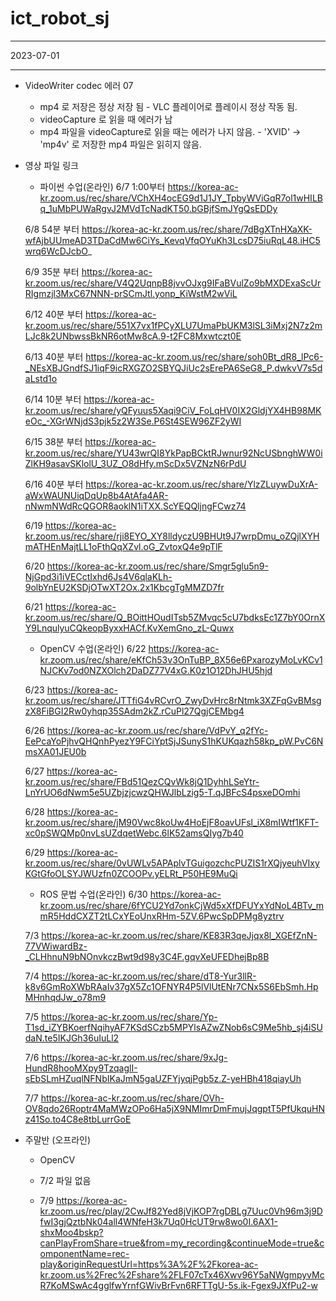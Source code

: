# ict_robot_sj

- - - 
2023-07-01
- - -

* VideoWriter codec 에러 07 
  * mp4 로 저장은 정상 저장 됨 - VLC 플레이어로 플레이시 정상 작동 됨.
  * videoCapture 로 읽을 때 에러가 남 
  * mp4 파일을 videoCapture로 읽을 때는 에러가 나지 않음. - 'XVID' -> 'mp4v' 로 저장한 mp4 파일은 읽히지 않음.

* 영상 파일 링크


  * 파이썬 수업(온라인)
  6/7	1:00부터 	https://korea-ac-kr.zoom.us/rec/share/VChXH4ocEG9d1J1JY_TpbyWViGqR7ol1wHILBq_1uMbPUWaRgvJ2MVdTcNadKT50.bGBjfSmJYgQsEDDy

  6/8	54분 부터	https://korea-ac-kr.zoom.us/rec/share/7dBgXTnHXaXK-wfAjbUUmeAD3TDaCdMw6CiYs_KevqVfqOYuKh3LcsD75iuRqL48.iHC5wrq6WcDJcbO_

  6/9	35분 부터	https://korea-ac-kr.zoom.us/rec/share/V4Q2UqnpB8jvvOJxg9IFaBVulZo9bMXDExaScUrRIgmzjl3MxC67NNN-prSCmJtl.yonp_KiWstM2wViL

  6/12	40분 부터	https://korea-ac-kr.zoom.us/rec/share/551X7vx1fPCyXLU7UmaPbUKM3lSL3iMxj2N7z2mLJc8k2UNbwssBkNR6otMw8cA.9-t2FC8Mxwtczt0E

  6/13	40분 부터	https://korea-ac-kr.zoom.us/rec/share/soh0Bt_dR8_lPc6-_NEsXBJGndfSJ1iqF9icRXGZO2SBYQJiUc2sErePA6SeG8_P.dwkvV7s5daLstd1o

  6/14	10분 부터	https://korea-ac-kr.zoom.us/rec/share/yQFyuus5Xaqi9CiV_FoLqHV0IX2GldjYX4HB98MKeOc_-XGrWNjdS3pjk5z2W3Se.P6St4SEW96ZF2yWI

  6/15	38분 부터	https://korea-ac-kr.zoom.us/rec/share/YU43wrQI8YkPapBCktRJwnur92NcUSbnghWW0iZlKH9asavSKlolU_3UZ_O8dHfy.mScDx5VZNzN6rPdU

  6/16	40분 부터	https://korea-ac-kr.zoom.us/rec/share/YlzZLuywDuXrA-aWxWAUNUiqDqUp8b4AtAfa4AR-nNwmNWdRcQGOR8aoklN1iTXX.ScYEQQljngFCwz74

  6/19		https://korea-ac-kr.zoom.us/rec/share/rji8EYO_XY8lldyczU9BHUt9J7wrpDmu_oZQjlXYHmATHEnMajtLL1oFthQqXZvl.oG_ZvtoxQ4e9pTlF

  6/20		https://korea-ac-kr.zoom.us/rec/share/Smgr5glu5n9-NjGpd3i1iVECctIxhd6Js4V6qlaKLh-9olbYnEU2KSDjOTwXT2Ox.2x1KbcgTgMMZD7fr

  6/21		https://korea-ac-kr.zoom.us/rec/share/Q_BOittHOudITsb5ZMvqc5cU7bdksEc1Z7bY0OrnXY9LnqulyuCQkeopByxxHACf.KvXemGno_zL-Quwx


  * OpenCV 수업(온라인)
  6/22	https://korea-ac-kr.zoom.us/rec/share/eKfCh53v3OnTuBP_8X56e6PxarozyMoLvKCv1NJCKv7od0NZXOlch2DaDZ77V4xG.K0z1O12DhJHU5hjd

  6/23	https://korea-ac-kr.zoom.us/rec/share/JTTfiG4vRCvrO_ZwyDvHrc8rNtmk3XZFqGvBMsgzX8FiBGI2Rw0yhqp35SAdm2kZ.rCuPl27QgjCEMbg4

  6/26	https://korea-ac-kr.zoom.us/rec/share/VdPvY_q2fYc-EePcaYoPjhvQHQnhPyezY9FCiYptSjJSunyS1hKUKqazh58kp_pW.PvC6NmsXA01JEU0b

  6/27	https://korea-ac-kr.zoom.us/rec/share/FBd51QezCQvWk8jQ1DyhhLSeYtr-LnYrUO6dNwm5e5UZbjzjcwzQHWJlbLzig5-T.qJBFcS4psxeDOmhi

  6/28	https://korea-ac-kr.zoom.us/rec/share/jM90Vwc8koUw4HoEjF8oavUFsl_iX8mIWtf1KFT-xc0pSWQMp0nvLsUZdqetWebc.6lK52amsQIyg7b40

  6/29	https://korea-ac-kr.zoom.us/rec/share/0vUWLv5APAplvTGuigozchcPUZIS1rXQjyeuhVIxyKGtGfoOLSYJWUzfn0ZCOOPv.yELRt_P50HE9MuQi

  * ROS 문법 수업(온라인)
  6/30	https://korea-ac-kr.zoom.us/rec/share/6fYCU2Yd7onkCjWd5xXfDFUYxYdNoL4BTv_mmR5HddCXZT2tLCxYEoUnxRHm-5ZV.6PwcSpDPMg8yztrv

  7/3	https://korea-ac-kr.zoom.us/rec/share/KE83R3qeJjqx8l_XGEfZnN-77VWiwardBz-_CLHhnuN9bNOnvkczBwt9d98y3C4F.gqvXeUFEDhejBp8B

  7/4	https://korea-ac-kr.zoom.us/rec/share/dT8-Yur3llR-k8v6GmRoXWbRAaIv37gX5Zc1OFNYR4P5lVlUtENr7CNx5S6EbSmh.HpMHnhqdJw_o78m9

  7/5	https://korea-ac-kr.zoom.us/rec/share/Yp-T1sd_iZYBKoerfNqihyAF7KSdSCzb5MPYlsAZwZNob6sC9Me5hb_sj4iSUdaN.te5IKJGh36uIuLl2

  7/6	https://korea-ac-kr.zoom.us/rec/share/9xJg-HundR8hooMXpy9TzqaglI-sEbSLmHZuqlNFNbIKaJmN5gaUZFYjyqjPgb5z.Z-yeHBh418qiayUh

  7/7	https://korea-ac-kr.zoom.us/rec/share/OVh-OV8qdo26Roptr4MaMWzOPo6Ha5jX9NMImrDmFmujJqgptT5PfUkquHNz41So.to4C8e8tbLurrGoE


* 주말반 (오프라인)
  * OpenCV
  * 7/2 파일 없음
    
  * 7/9
  https://korea-ac-kr.zoom.us/rec/play/2CwJf82Yed8jVjKOP7rgDBLg7Uuc0Vh96m3j9DfwI3gjQztbNk04all4WNfeH3k7Uq0HcUT9rw8wo0I.6AX1-shxMoo4bskp?canPlayFromShare=true&from=my_recording&continueMode=true&componentName=rec-play&originRequestUrl=https%3A%2F%2Fkorea-ac-kr.zoom.us%2Frec%2Fshare%2FLF07cTx46Xwv96Y5aNWgmpyvMcR7KoMSwAc4gglfwYrnfGWivBrFvn6RFTTgU-5s.ik-Fgex9JXfPu2-w
  

